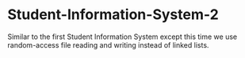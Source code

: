 # Student-Information-System-2
Similar to the first Student Information System except this time we use random-access file reading and writing instead of linked lists.
